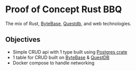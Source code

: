 # Proof of Concept Rust BBQ

The mix of Rust, [ByteBase], [Questdb], and web technologies. 


## Objectives

- Simple CRUD api with 1 type built using [Postgres crate](https://docs.rs/postgres/0.19.2/postgres/index.html)
- 1 table for CRUD built on [ByteBase] & [QuestDB]
- Docker compose to handle networking


[QuestDB]: https://questdb.io/
[Questdb]: https://questdb.io/
[ByteBase]: https://github.com/bytebase/bytebase
